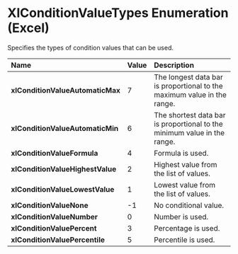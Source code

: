 
# XlConditionValueTypes Enumeration (Excel)

Specifies the types of condition values that can be used.



|**Name**|**Value**|**Description**|
|:-----|:-----|:-----|
|**xlConditionValueAutomaticMax**|7|The longest data bar is proportional to the maximum value in the range.|
|**xlConditionValueAutomaticMin**|6|The shortest data bar is proportional to the minimum value in the range.|
|**xlConditionValueFormula**|4|Formula is used.|
|**xlConditionValueHighestValue**|2|Highest value from the list of values.|
|**xlConditionValueLowestValue**|1|Lowest value from the list of values.|
|**xlConditionValueNone**|-1|No conditional value.|
|**xlConditionValueNumber**|0|Number is used.|
|**xlConditionValuePercent**|3|Percentage is used.|
|**xlConditionValuePercentile**|5|Percentile is used.|
